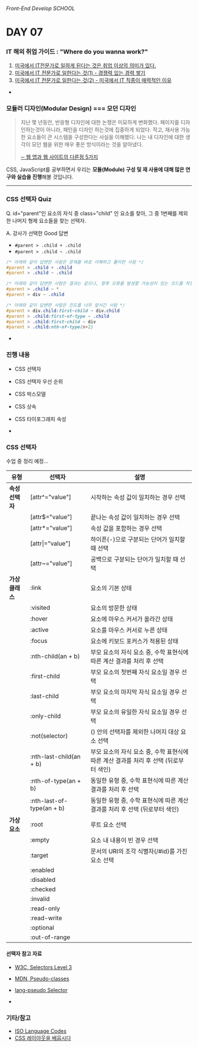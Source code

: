###### Front-End Develop SCHOOL

# DAY 07

### IT 해외 취업 가이드 : "Where do you wanna work?"

1. [미국에서 IT전문가로 일하게 된다는 것은 취업 이상의 의미가 있다.](http://www.hanbit.co.kr/network/series/series_view.html?cms_code=CMS2884820763&hcs_idx=5)
1. [미국에서 IT 전문가로 일한다는 것(1) - 경쟁력 있는 경력 쌓기](http://www.hanbit.co.kr/network/category/category_view.html?cms_code=CMS9261785013)
1. [미국에서 IT 전문가로 일한다는 것(2) - 미국에서 IT 직종이 매력적인 이유](http://www.hanbit.co.kr/network/category/category_view.html?cms_code=CMS8350238194)

-

### 모듈러 디자인(Modular Design) === 모던 디자인

> 지난 몇 년동안, 반응형 디자인에 대한 논쟁은 미묘하게 변화했다. 페이지를 디자인하는것이 아니라, 패턴을 디자인 하는것에 집중하게 되었다.
> 작고, 재사용 가능한 요소들이 큰 시스템을 구성한다는 사실을 이해했다. 나는  내 디자인에 대한 생각이 모던 웹을 위한 매우 좋은 방식이라는 것을 알아냈다.<br>
>
> [─ 웹 앱과 웹 사이트의 다른점 5가지](http://www.hanbit.co.kr/network/category/category_view.html?cms_code=CMS3377712179)

CSS, JavaScript를 공부하면서 우리는 **모듈(Module) 구성 및 재 사용에 대해 많은 연구와 실습을 진행**해볼 것입니다.

---

### CSS 선택자 Quiz

Q. id="parent"인 요소의 자식 중 class="child" 인 요소를 찾아, 그 중 1번째를 제외한 나머지 형제 요소들을 찾는 선택자.

A. 강사가 선택한 Good 답변
- `#parent > .child + .child`
- `#parent > .child ~ .child`

```css
/* 아래와 같이 답변한 사람은 문제를 바로 이해하고 풀이한 사람 */
#parent > .child + .child
#parent > .child ~ .child

/* 아래와 같이 답변한 사람은 결과는 같으나, 향후 오류를 발생할 가능성이 있는 코드를 작성한 사람 */
#parent > .child ~ *
#parent > div ~ .child

/* 아래와 같이 답변한 사람은 진도를 너무 앞서간 사람 */
#parent > div.child:first-child ~ div.child
#parent > .child:first-of-type ~ .child
#parent > .child:first-child ~ div
#parent > .child:nth-of-type(n+2)
```

-

### 진행 내용

- CSS 선택자
- CSS 선택자 우선 순위
- CSS 박스모델
- CSS 상속
- CSS 타이포그래피 속성

-

### CSS 선택자

수업 중 정리 예정...

유형 | 선택자 | 설명
--- | --- | ---
**속성 선택자** | [attr^="value"] | 시작하는 속성 값이 일치하는 경우 선택
        | [attr$="value"] | 끝나는 속성 값이 일치하는 경우 선택
        | [attr*="value"] | 속성 값을 포함하는 경우 선택
        | [attr\|="value"] | 하이픈(-)으로 구분되는 단어가 일치할 때 선택
        | [attr~="value"] | 공백으로 구분되는 단어가 일치할 때 선택
**가상 클래스** | :link | <a> 요소의 기본 상태
         | :visited | <a> 요소의 방문한 상태
         | :hover | 요소에 마우스 커서가 올라간 상태
         | :active | 요소를 마우스 커서로 누른 상태
         | :focus | 요소에 키보드 포커스가 적용된 상태
         | :nth-child(an + b) | 부모 요소의 자식 요소 중, 수학 표현식에 따른 계산 결과를 처리 후 선택
         | :first-child | 부모 요소의 첫번째 자식 요소일 경우 선택
         | :last-child | 부모 요소의 마지막 자식 요소일 경우 선택
         | :only-child | 부모 요소의 유일한 자식 요소일 경우 선택
         | :not(selector) | () 안의 선택자를 제외한 나머지 대상 요소 선택
         | :nth-last-child(an + b) | 부모 요소의 자식 요소 중, 수학 표현식에 따른 계산 결과를 처리 후 선택 (뒤로부터 색인)
         | :nth-of-type(an + b) | 동일한 유형 중, 수학 표현식에 따른 계산 결과를 처리 후 선택
         | :nth-last-of-type(an + b) | 동일한 유형 중, 수학 표현식에 따른 계산 결과를 처리 후 선택 (뒤로부터 색인)
**가상 요소** | :root | 루트 요소 선택
        | :empty | 요소 내 내용이 빈 경우 선택
        | :target | 문서의 URI의 조각 식별자(/#id)를 가진 요소 선택
        | :enabled |
        | :disabled |
        | :checked |
        | :invalid |
        | :read-only |
        | :read-write |
        | :optional |
        | :out-of-range |

#### 선택자 참고 자료

- [W3C, Selectors Level 3](https://www.w3.org/TR/selectors/#selectors)
- [MDN, Pseudo-classes](https://developer.mozilla.org/en-US/docs/Web/CSS/Pseudo-classes)
- [lang-pseudo Selector](https://www.w3.org/TR/selectors/#lang-pseudo)

-

### 기타/참고

- [ISO Language Codes](http://www.w3schools.com/tags/ref_language_codes.asp)
- [CSS 레이아웃을 배웁시다](http://ko.learnlayout.com/toc.html)